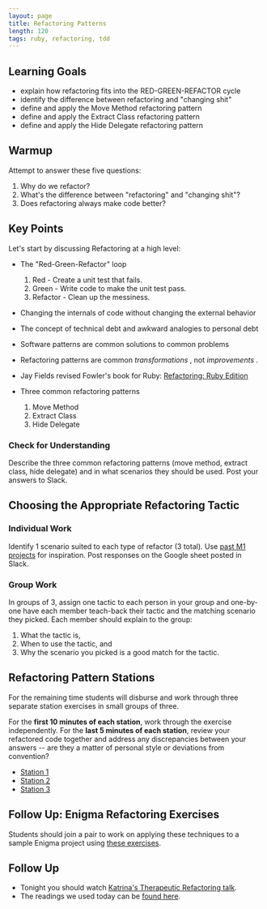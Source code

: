 ```yaml
---
layout: page
title: Refactoring Patterns
length: 120
tags: ruby, refactoring, tdd
---
```


## Learning Goals

*   explain how refactoring fits into the RED-GREEN-REFACTOR cycle
*   identify the difference between refactoring and "changing shit"
*   define and apply the Move Method refactoring pattern
*   define and apply the Extract Class refactoring pattern
*   define and apply the Hide Delegate refactoring pattern

## Warmup

Attempt to answer these five questions:

1.  Why do we refactor?
2.  What's the difference between "refactoring" and "changing shit"?
3.  Does refactoring always make code better?

## Key Points

Let's start by discussing Refactoring at a high level:

*   The "Red-Green-Refactor" loop

    1.  Red - Create a unit test that fails.
    2.  Green - Write code to make the unit test pass.
    3.  Refactor - Clean up the messiness.


*   Changing the internals of code without changing the external behavior
*   The concept of technical debt and awkward analogies to personal debt
*   Software patterns are common solutions to common problems
*   Refactoring patterns are common *transformations*  , not *improvements*  .
*   Jay Fields revised Fowler's book for Ruby:
[Refactoring: Ruby Edition](http://www.amazon.com/Refactoring-Edition-Addison-Wesley-Professional-Series/dp/0321984137)
*   Three common refactoring patterns

    1.  Move Method
    2.  Extract Class
    3.  Hide Delegate

### Check for Understanding
Describe the three common refactoring patterns (move method, extract class, hide delegate) and in what scenarios they should be used. Post your answers to Slack.

## Choosing the Appropriate Refactoring Tactic

### Individual Work
Identify 1 scenario suited to each type of refactor (3 total). Use [past M1 projects](https://github.com/turingschool/ruby-submissions/tree/master/1610-b) for inspiration. Post responses on the Google sheet posted in Slack.

### Group Work
In groups of 3, assign one tactic to each person in your group and one-by-one have each member teach-back their tactic and the matching scenario they picked. Each member should explain to the group:
  1. What the tactic is,
  2. When to use the tactic, and
  3. Why the scenario you picked is a good match for the tactic.  

## Refactoring Pattern Stations
For the remaining time students will disburse and work through three separate station exercises in small groups of three.

For the **first 10 minutes of each station**, work through the exercise independently. For the **last 5 minutes of each station**, review your refactored code together and address any discrepancies between your answers -- are they a matter of personal style or deviations from convention?

*   [Station 1](refactoring_patterns_station_1)
*   [Station 2](refactoring_patterns_station_2)
*   [Station 3](refactoring_patterns_station_3)

## Follow Up: Enigma Refactoring Exercises

Students should join a pair to work on applying these techniques to a sample Enigma project using [these exercises](https://github.com/turingschool-examples/enigma_refactoring_exercises).

## Follow Up

*   Tonight you should watch [Katrina's Therapeutic Refactoring talk](http://confreaks.tv/videos/cascadiaruby2012-therapeutic-refactoring).
*   The readings we used today can be [found here](https://dl.dropboxusercontent.com/u/69001/Refactoring/Refactoring%20-%20Chapter%207.pdf).
